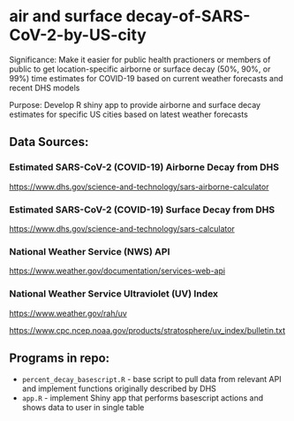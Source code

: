 # air and surface decay-of-SARS-CoV-2-by-US-city
Significance: Make it easier for public health practioners or members of public to get location-specific airborne or surface decay (50%, 90%, or 99%) time estimates for COVID-19 based on current weather forecasts and recent DHS models

Purpose: Develop R shiny app to provide airborne and surface decay estimates for specific US cities based on latest weather forecasts

## Data Sources:
### Estimated SARS-CoV-2 (COVID-19) Airborne Decay from DHS
https://www.dhs.gov/science-and-technology/sars-airborne-calculator
### Estimated SARS-CoV-2 (COVID-19) Surface Decay from DHS
https://www.dhs.gov/science-and-technology/sars-calculator
### National Weather Service (NWS) API
https://www.weather.gov/documentation/services-web-api
### National Weather Service Ultraviolet (UV) Index 
https://www.weather.gov/rah/uv

https://www.cpc.ncep.noaa.gov/products/stratosphere/uv_index/bulletin.txt

## Programs in repo:
* `percent_decay_basescript.R` - base script to pull data from relevant API and implement functions originally described by DHS
* `app.R` - implement Shiny app that performs basescript actions and shows data to user in single table

